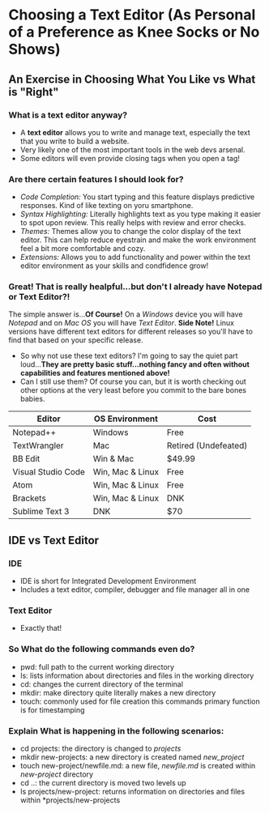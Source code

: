 # Choosing a Text Editor (As Personal of a Preference as Knee Socks or No Shows)

## An Exercise in Choosing What You Like vs What is "Right"

### What is a **text editor** anyway?
- A **text editor** allows you to write and manage text, especially the text that you
write to build a website.
- Very likely one of the most important tools in the web devs arsenal.
- Some editors will even provide closing tags when you open a tag!

### Are there certain features I should look for?
- *Code Completion:* You start typing and this feature displays predictive responses.
Kind of like texting on yoru smartphone.
- *Syntax Highlighting:* Literally highlights text as you type making it easier to spot
upon review.  This really helps with review and error checks.
- *Themes:* Themes allow you to change the color display of the text editor.  This can help
reduce eyestrain and make the work environment feel a bit more comfortable and cozy.
- *Extensions:* Allows you to add functionality and power within the text editor environment
as your skills and condfidence grow!

### Great!  That is really healpful...but don't I already have Notepad or Text Editor?!
The simple answer is...**Of Course!**  On a *Windows* device you will have *Notepad* and on *Mac OS*
you will have *Text Editor*.  **Side Note!** Linux versions have different text editors for 
different releases so you'll have to find that based on your specific release.
- So why not use these text editors?  I'm going to say the quiet part loud...**They are pretty
basic stuff...nothing fancy and often without capabilities and features mentioned above!**
- Can I still use them?  Of course you can, but it is worth checking out other options at
the very least before you commit to the bare bones babies.

| **Editor** | **OS Environment** | **Cost** |
| ---------- | ------------------ | -------- |
| Notepad++ | Windows | Free |
| TextWrangler | Mac | Retired (Undefeated) |
| BB Edit | Win & Mac | $49.99|
| Visual Studio Code | Win, Mac & Linux | Free|
| Atom | Win, Mac & Linux | Free |
| Brackets | Win, Mac & Linux | DNK |
| Sublime Text 3 | DNK | $70 |

## IDE vs Text Editor
### IDE
- IDE is short for Integrated Development Environment
- Includes a text editor, compiler, debugger and file manager all in one

### Text Editor
- Exactly that!

### So What do the following commands even do?
- pwd: full path to the current working directory
- ls: lists information about directories and files in the working directory
- cd: changes the current directory of the terminal
- mkdir: make directory quite literally makes a new directory
- touch: commonly used for file creation this commands primary function is for timestamping

### Explain What is happening in the following scenarios:
- cd projects: the directory is changed to *projects*
- mkdir new-projects: a new directory is created named *new_project*
- touch new-project/newfile.md: a new file, *newfile.md* is created within *new-project* directory
- cd ..: the current directory is moved two levels up
- ls projects/new-project: returns information on directories and files within *projects/new-projects



